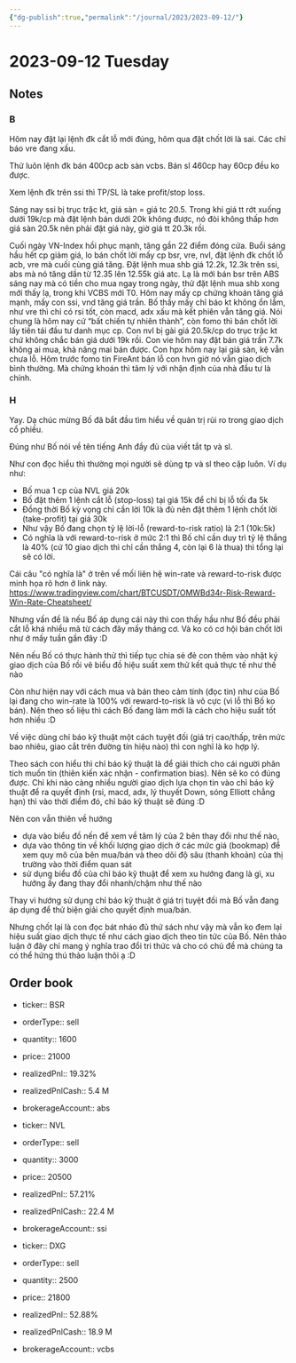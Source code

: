 ```yaml
---
{"dg-publish":true,"permalink":"/journal/2023/2023-09-12/"}
---
```


# 2023-09-12 Tuesday

## Notes

### B

Hôm nay đặt lại lệnh đk cắt lỗ mới đúng, hôm qua đặt chốt lời là sai. Các chỉ báo vre đang xấu.

Thử luôn lệnh đk bán 400cp acb sàn vcbs. Bán sl 460cp hay 60cp đều ko được.

Xem lệnh đk trên ssi thì TP/SL là take profit/stop loss.

Sáng nay ssi bị trục trặc kt, giá sàn = giá tc 20.5. Trong khi giá tt rớt xuống dưới 19k/cp mà đặt lệnh bán dưới 20k không được, nó đòi không thấp hơn giá sàn 20.5k nên phải đặt giá này, giờ giá tt 20.3k rồi.

Cuối ngày VN-Index hồi phục mạnh, tăng gần 22 điểm đóng cửa. Buổi sáng hầu hết cp giảm giá, lo bán chốt lời mấy cp bsr, vre, nvl, đặt lệnh đk chốt lỗ acb, vre mà cuối cùng giá tăng.
Đặt lệnh mua shb giá 12.2k, 12.3k trên ssi, abs mà nó tăng dần từ 12.35 lên 12.55k giá atc. Lạ là mới bán bsr trên ABS sáng nay mà có tiền cho mua ngay trong ngày, thử đặt lệnh mua shb xong mới thấy lạ, trong khi VCBS mới T0.
Hôm nay mấy cp chứng khoán tăng giá mạnh, mấy con ssi, vnd tăng giá trần.
Bố thấy mấy chỉ báo kt không ổn lắm, như vre thì chỉ có rsi tốt, còn macd, adx xấu mà kết phiên vẫn tăng giá. Nói chung là hôm nay cứ “bất chiến tự nhiên thành”, còn fomo thì bán chốt lời lấy tiền tái đầu tư danh mục cp.
Con nvl bị gài giá 20.5k/cp do trục trặc kt chứ không chắc bán giá dưới 19k rồi. Con vie hôm nay đặt bán giá trần 7.7k không ai mua, khả năng mai bán được. Con hpx hôm nay lại giá sàn, kệ vẫn chưa lỗ. Hôm trước fomo tin FireAnt bán lỗ con hvn giờ nó vẫn giao dịch bình thường. Mà chứng khoán thì tâm lý với nhận định của nhà đầu tư là chính.

### H

Yay. Dạ chúc mừng Bố đã bắt đầu tìm hiểu về quản trị rủi ro trong giao dịch cổ phiếu.

Đúng như Bố nói về tên tiếng Anh đầy đủ của viết tắt tp và sl.

Như con đọc hiểu thì thường mọi người sẽ dùng tp và sl theo cặp luôn. Ví dụ như:
- Bố mua 1 cp của NVL giá 20k
- Bố đặt thêm 1 lệnh cắt lỗ (stop-loss) tại giá 15k để chỉ bị lỗ tối đa 5k
- Đồng thời Bố kỳ vọng chỉ cần lời 10k là đủ nên đặt thêm 1 lệnh chốt lời (take-profit) tại giá 30k
- Như vậy Bố đang chọn tỷ lệ lời-lỗ (reward-to-risk ratio) là 2:1 (10k:5k)
- Có nghĩa là với reward-to-risk ở mức 2:1 thì Bố chỉ cần duy trì tỷ lệ thắng là 40% (cứ 10 giao dịch thì chỉ cần thắng 4, còn lại 6 là thua) thì tổng lại sẽ có lời.

Cái câu "có nghĩa là" ở trên về mối liên hệ win-rate và reward-to-risk được minh họa rõ hơn ở link này.
<https://www.tradingview.com/chart/BTCUSDT/OMWBd34r-Risk-Reward-Win-Rate-Cheatsheet/>

Nhưng vấn đề là nếu Bố áp dụng cái này thì con thấy hầu như Bố đều phải cắt lỗ khá nhiều mã từ cách đây mấy tháng cơ. Và ko có cơ hội bán chốt lời như ở mấy tuần gần đây :D

Nên nếu Bố có thực hành thử thì tiếp tục chia sẻ đẻ con thêm vào nhật ký giao dịch của Bố rồi vẽ biểu đồ hiệu suất xem thử kết quả thực tế như thế nào

Còn như hiện nay với cách mua và bán theo cảm tính (đọc tin) như của Bố lại đang cho win-rate là 100% với reward-to-risk là vô cực (vì lỗ thì Bố ko bán). Nên theo số liệu thì cách Bố đang làm mới là cách cho hiệu suất tốt hơn nhiều :D

Về việc dùng chỉ báo kỹ thuật một cách tuyệt đối (giá trị cao/thấp, trên mức bao nhiêu, giao cắt trên đường tín hiệu nào) thì con nghĩ là ko hợp lý.

Theo sách con hiểu thì chỉ báo kỹ thuật là để giải thích cho cái người phân tích muốn tin (thiên kiến xác nhận - confirmation bias). Nên sẽ ko có đúng được. Chỉ khi nào càng nhiều người giao dịch lựa chọn tin vào chỉ báo kỹ thuật để ra quyết định (rsi, macd, adx, lý thuyết Down, sóng Elliott chẳng hạn) thì vào thời điểm đó, chỉ báo kỹ thuật sẽ đúng :D

Nên con vẫn thiên về hướng 
- dựa vào biểu đồ nến để xem về tâm lý của 2 bên thay đổi như thế nào, 
- dựa vào thông tin về khối lượng giao dịch ở các mức giá (bookmap) để xem quy mô của bên mua/bán và theo dõi độ sâu (thanh khoản) của thị trường vào thời điểm quan sát
- sử dụng biểu đồ của chỉ báo kỹ thuật để xem xu hướng đang là gì, xu hướng ấy đang thay đổi nhanh/chậm như thế nào

Thay vì hướng sử dụng chỉ báo kỹ thuật ở giá trị tuyệt đối mà Bố vẫn đang áp dụng để thử biện giải cho quyết định mua/bán.

Nhưng chốt lại là con đọc bát nháo đủ thứ sách như vậy mà vẫn ko đem lại hiệu suất giao dịch thực tế như cách giao dịch theo tin tức của Bố. Nên thảo luận ở đây chỉ mang ý nghĩa trao đổi tri thức và cho có chủ đề mà chúng ta có thể hứng thú thảo luận thôi ạ :D

## Order book

- ticker:: BSR
- orderType:: sell
- quantity:: 1600
- price:: 21000
- realizedPnl:: 19.32%
- realizedPnlCash:: 5.4 M
- brokerageAccount:: abs

- ticker:: NVL
- orderType:: sell
- quantity:: 3000
- price:: 20500
- realizedPnl:: 57.21%
- realizedPnlCash:: 22.4 M
- brokerageAccount:: ssi

- ticker:: DXG
- orderType:: sell
- quantity:: 2500
- price:: 21800
- realizedPnl:: 52.88%
- realizedPnlCash::  18.9 M
- brokerageAccount:: vcbs
